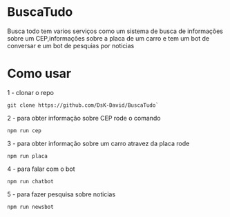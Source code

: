 # BuscaTudo #
Busca todo tem varios serviços como um sistema de busca de informações sobre um CEP,informações sobre
a placa de um carro e tem um bot de conversar e um bot de pesquias por noticias



# Como usar #
1 - clonar o repo 
```
git clone https://github.com/DsK-David/BuscaTudo`

```
2 - para obter informação sobre CEP rode o comando
```
npm run cep
```
3 - para obter informação sobre um carro atravez da placa rode 

```
npm run placa
```
4 - para falar com o bot
```
npm run chatbot
```
5 - para fazer pesquisa sobre noticias
```
npm run newsbot
```




